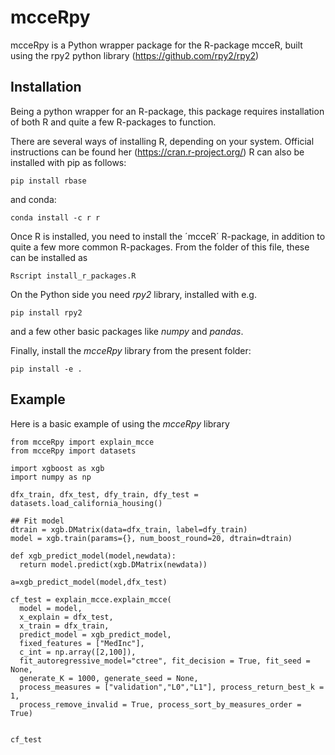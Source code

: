 # mcceRpy

<!-- badges: start -->
<!-- badges: end -->

mcceRpy is a Python wrapper package for the R-package mcceR, built using the rpy2 python library (https://github.com/rpy2/rpy2)

## Installation

Being a python wrapper for an R-package, this package requires installation of both R and quite a few R-packages to function.

There are several ways of installing R, depending on your system. 
Official instructions can be found her (https://cran.r-project.org/)
R can also be installed with pip as follows:
```
pip install rbase
```
and conda:
```
conda install -c r r
```

Once R is installed, you need to install the ´mcceR´ R-package, in addition to quite a few more common R-packages. From the folder of this file, these can be installed as

```
Rscript install_r_packages.R
```

On the Python side you need *rpy2* library, installed with e.g.
```
pip install rpy2
```
and a few other basic packages like *numpy* and *pandas*.

Finally, install the *mcceRpy* library from the present folder:

```
pip install -e .
```

## Example

Here is a basic example of using the *mcceRpy* library

```
from mcceRpy import explain_mcce 
from mcceRpy import datasets

import xgboost as xgb
import numpy as np

dfx_train, dfx_test, dfy_train, dfy_test = datasets.load_california_housing()

## Fit model
dtrain = xgb.DMatrix(data=dfx_train, label=dfy_train)
model = xgb.train(params={}, num_boost_round=20, dtrain=dtrain)

def xgb_predict_model(model,newdata):
  return model.predict(xgb.DMatrix(newdata))

a=xgb_predict_model(model,dfx_test)

cf_test = explain_mcce.explain_mcce(
  model = model,
  x_explain = dfx_test,
  x_train = dfx_train,
  predict_model = xgb_predict_model,
  fixed_features = ["MedInc"],
  c_int = np.array([2,100]),
  fit_autoregressive_model="ctree", fit_decision = True, fit_seed = None,
  generate_K = 1000, generate_seed = None,
  process_measures = ["validation","L0","L1"], process_return_best_k = 1,
  process_remove_invalid = True, process_sort_by_measures_order = True)


cf_test
```




